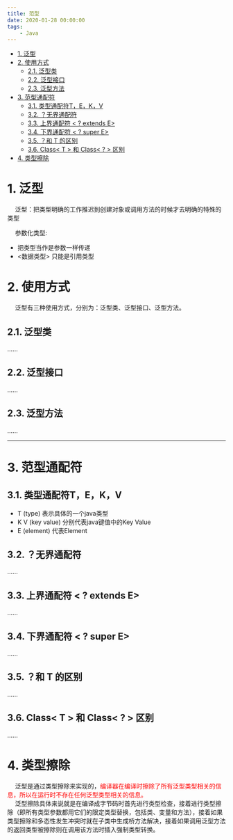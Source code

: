 ```yaml
---
title: 范型
date: 2020-01-28 00:00:00
tags:
    - Java
---
```


<!-- TOC -->

- [1. 泛型](#1-泛型)
- [2. 使用方式](#2-使用方式)
    - [2.1. 泛型类](#21-泛型类)
    - [2.2. 泛型接口](#22-泛型接口)
    - [2.3. 泛型方法](#23-泛型方法)
- [3. 范型通配符](#3-范型通配符)
    - [3.1. 类型通配符T，E，K，V](#31-类型通配符tekv)
    - [3.2. ？无界通配符](#32-无界通配符)
    - [3.3. 上界通配符 < ? extends E>](#33-上界通配符---extends-e)
    - [3.4. 下界通配符 < ? super E>](#34-下界通配符---super-e)
    - [3.5. ？和 T 的区别](#35-和-t-的区别)
    - [3.6. Class< T > 和 Class< ? > 区别](#36-class-t--和-class---区别)
- [4. 类型擦除](#4-类型擦除)

<!-- /TOC -->

<!-- 
https://mp.weixin.qq.com/s/ilqFpf5kE0XzJnOv9SsX7Q
-->

# 1. 泛型
&emsp; 泛型：把类型明确的工作推迟到创建对象或调用方法的时候才去明确的特殊的类型  

&emsp; 参数化类型:  

* 把类型当作是参数一样传递  
* <数据类型> 只能是引用类型  

# 2. 使用方式  
&emsp; 泛型有三种使用方式，分别为：泛型类、泛型接口、泛型方法。  

## 2.1. 泛型类  
......

## 2.2. 泛型接口  
......

## 2.3. 泛型方法  
......

----
# 3. 范型通配符  
## 3.1. 类型通配符T，E，K，V  

* T (type) 表示具体的一个java类型  
* K V (key value) 分别代表java键值中的Key Value  
* E (element) 代表Element  

## 3.2. ？无界通配符  
......

## 3.3. 上界通配符 < ? extends E>  
......

## 3.4. 下界通配符 < ? super E>  
......

## 3.5. ？和 T 的区别  
<!-- 
https://mp.weixin.qq.com/s/YDGfYDWop9lvCWKym66_qA
-->
......

## 3.6. Class< T > 和 Class< ? > 区别  
......


# 4. 类型擦除  
&emsp; 泛型是通过类型擦除来实现的，<font color = "red">编译器在编译时擦除了所有泛型类型相关的信息，所以在运行时不存在任何泛型类型相关的信息。</font>  
&emsp; 泛型擦除具体来说就是在编译成字节码时首先进行类型检查，接着进行类型擦除（即所有类型参数都用它们的限定类型替换，包括类、变量和方法），接着如果类型擦除和多态性发生冲突时就在子类中生成桥方法解决，接着如果调用泛型方法的返回类型被擦除则在调用该方法时插入强制类型转换。  

